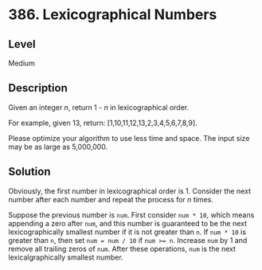 # 386. Lexicographical Numbers
## Level
Medium

## Description
Given an integer *n*, return 1 - *n* in lexicographical order.

For example, given 13, return: [1,10,11,12,13,2,3,4,5,6,7,8,9].

Please optimize your algorithm to use less time and space. The input size may be as large as 5,000,000.

## Solution
Obviously, the first number in lexicographical order is 1. Consider the next number after each number and repeat the process for *n* times.

Suppose the previous number is `num`. First consider `num * 10`, which means appending a zero after `num`, and this number is guaranteed to be the next lexicographically smallest number if it is not greater than `n`. If `num * 10` is greater than `n`, then set `num = num / 10` if `num >= n`. Increase `num` by 1 and remove all trailing zeros of `num`. After these operations, `num` is the next lexicalgraphically smallest number.
